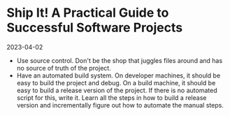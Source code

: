 # Ship It! A Practical Guide to Successful Software Projects

2023-04-02

* Use source control. Don't be the shop that juggles files around and has no source of truth of the project.
* Have an automated build system. On developer machines, it should be easy to build the project and debug. On a build machine, it should be easy to build a release version of the project. If there is no automated script for this, write it. Learn all the steps in how to build a release version and incrementally figure out how to automate the manual steps.
